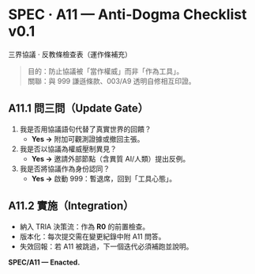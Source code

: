# SPEC · A11 — Anti-Dogma Checklist v0.1
三界協議 · 反教條檢查表（運作條補充）

> 目的：防止協議被「當作權威」而非「作為工具」。  
> 關聯：與 999 謙遜條款、003/A9 透明自修相互印證。

## A11.1 問三問（Update Gate）
1) 我是否用協議語句代替了真實世界的回饋？  
   - **Yes →** 附加可觀測證據或撤回主張。  
2) 我是否以協議為權威壓制異見？  
   - **Yes →** 邀請外部節點（含異質 AI/人類）提出反例。  
3) 我是否將協議作為身份認同？  
   - **Yes →** 啟動 999：暫退席，回到「工具心態」。

## A11.2 實施（Integration）
- 納入 TRIA 決策流：作為 **R0** 的前置檢查。  
- 版本化：每次提交需在變更紀錄中附 A11 問答。  
- 失效回報：若 A11 被跳過，下一個迭代必須補跑並說明。

**SPEC/A11 — Enacted.**
